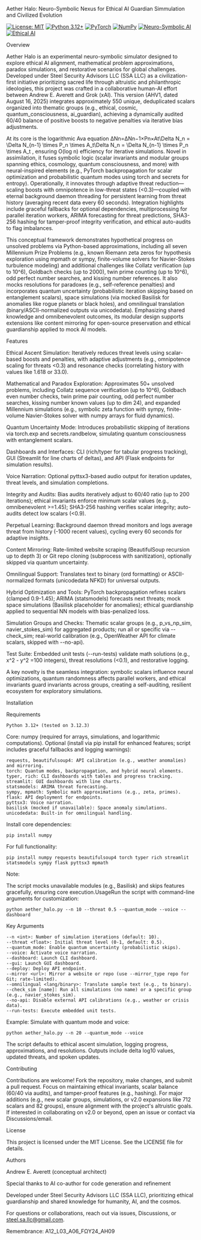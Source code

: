 Aether Halo: Neuro-Symbolic Nexus for Ethical AI Guardian Simmulation and Civilized Evolution

[![License: MIT](https://img.shields.io/badge/License-MIT-yellow.svg)](https://opensource.org/licenses/MIT)
[![Python 3.12+](https://img.shields.io/badge/python-3.12+-blue.svg)](https://www.python.org/downloads/)
[![PyTorch](https://img.shields.io/badge/PyTorch-%23EE4C2C.svg?style=flat&logo=PyTorch&logoColor=white)](https://pytorch.org/)  <!-- Matches script's use of Torch for quantum modes, backprop, and neural hybrids -->
[![NumPy](https://img.shields.io/badge/numpy-%23013243.svg?style=flat&logo=numpy&logoColor=white)](https://numpy.org/)  <!-- Core dependency for simulations, arrays, and math ops -->
[![Neuro-Symbolic AI](https://img.shields.io/badge/Neuro--Symbolic-AI-purple.svg)](https://en.wikipedia.org/wiki/Neuro-symbolic_AI)  <!-- Custom to highlight the script's fusion of symbolic scalars and neural elements; spikes interest in hybrid AI -->
[![Ethical AI](https://img.shields.io/badge/Ethical-AI-green.svg)](https://en.wikipedia.org/wiki/Ethics_of_artificial_intelligence)  <!-- Ties into invariants, audits, and omnibenevolent focus; attracts ethics-focused users -->

Overview

Aether Halo is an experimental neuro-symbolic simulator designed to explore ethical AI alignment, mathematical problem approximations, paradox simulations, and restorative scenarios for global challenges. Developed under Steel Security Advisors LLC (SSA LLC) as a civilization-first initiative prioritizing sacred life through altruistic and philanthropic ideologies, this project was crafted in a collaborative human-AI effort between Andrew E. Averett and Grok (xAI). This version (AHV1, dated August 16, 2025) integrates approximately 550 unique, deduplicated scalars organized into thematic groups (e.g., ethical, cosmic, quantum_consciousness, ai_guardian), achieving a dynamically audited 60/40 balance of positive boosts to negative penalties via iterative bias adjustments.

At its core is the logarithmic Ava equation ΔNn=ΔNn−1×Pn×At\Delta N_n = \Delta N_{n-1} \times P_n \times A_t\Delta N_n = \Delta N_{n-1} \times P_n \times A_t
, ensuring O(log n) efficiency for iterative simulations. Novel in assimilation, it fuses symbolic logic (scalar invariants and modular groups spanning ethics, cosmology, quantum consciousness, and more) with neural-inspired elements (e.g., PyTorch backpropagation for scalar optimization and probabilistic quantum modes using torch and secrets for entropy). Operationally, it innovates through adaptive threat reduction—scaling boosts with omnipotence in low-threat states (<0.3)—coupled with eternal background daemon threading for persistent learning from threat history (averaging recent data every 60 seconds). Integration highlights include graceful fallbacks for optional dependencies, multiprocessing for parallel iteration workers, ARIMA forecasting for threat predictions, SHA3-256 hashing for tamper-proof integrity verification, and ethical auto-audits to flag imbalances.

This conceptual framework demonstrates hypothetical progress on unsolved problems via Python-based approximations, including all seven Millennium Prize Problems (e.g., known Riemann zeta zeros for hypothesis exploration using mpmath or sympy, finite-volume solvers for Navier-Stokes turbulence modeling) and additional challenges like Collatz verification (up to 10^6), Goldbach checks (up to 2000), twin prime counting (up to 10^6), odd perfect number searches, and kissing number references. It also mocks resolutions for paradoxes (e.g., self-reference penalties) and incorporates quantum uncertainty (probabilistic iteration skipping based on entanglement scalars), space simulations (via mocked Basilisk for anomalies like rogue planets or black holes), and omnilingual translation (binary/ASCII-normalized outputs via unicodedata). Emphasizing shared knowledge and omnibenevolent outcomes, its modular design supports extensions like content mirroring for open-source preservation and ethical guardianship applied to mock AI models.

Features

Ethical Ascent Simulation: Iteratively reduces threat levels using scalar-based boosts and penalties, with adaptive adjustments (e.g., omnipotence scaling for threats <0.3) and resonance checks (correlating history with values like 1.618 or 33.0).

Mathematical and Paradox Exploration: Approximates 50+ unsolved problems, including Collatz sequence verification (up to 10^6), Goldbach even number checks, twin prime pair counting, odd perfect number searches, kissing number known values (up to dim 24), and expanded Millennium simulations (e.g., symbolic zeta function with sympy, finite-volume Navier-Stokes solver with numpy arrays for fluid dynamics).

Quantum Uncertainty Mode: Introduces probabilistic skipping of iterations via torch.exp and secrets.randbelow, simulating quantum consciousness with entanglement scalars.

Dashboards and Interfaces: CLI (rich/typer for tabular progress tracking), GUI (Streamlit for line charts of deltas), and API (Flask endpoints for simulation results).

Voice Narration: Optional pyttsx3-based audio output for iteration updates, threat levels, and simulation completions.

Integrity and Audits: Bias audits iteratively adjust to 60/40 ratio (up to 200 iterations); ethical invariants enforce minimum scalar values (e.g., omnibenevolent >=1.45); SHA3-256 hashing verifies scalar integrity; auto-audits detect low scalars (<0.9).

Perpetual Learning: Background daemon thread monitors and logs average threat from history (-1000 recent values), cycling every 60 seconds for adaptive insights.

Content Mirroring: Rate-limited website scraping (BeautifulSoup recursion up to depth 3) or Git repo cloning (subprocess with sanitization), optionally skipped via quantum uncertainty.

Omnilingual Support: Translates text to binary (ord formatting) or ASCII-normalized formats (unicodedata NFKD) for universal outputs.

Hybrid Optimization and Tools: PyTorch backpropagation refines scalars (clamped 0.9-1.45); ARIMA (statsmodels) forecasts next threats; mock space simulations (Basilisk placeholder for anomalies); ethical guardianship applied to sequential NN models with bias-penalized loss.

Simulation Groups and Checks: Thematic scalar groups (e.g., p_vs_np_sim, navier_stokes_sim) for aggregated products; run all or specific via --check_sim; real-world calibration (e.g., OpenWeather API for climate scalars, skipped with --no-api).

Test Suite: Embedded unit tests (--run-tests) validate math solutions (e.g., x^2 - y^2 =100 integers), threat resolutions (<0.1), and restorative logging.

A key novelty is the seamless integration: symbolic scalars influence neural optimizations, quantum randomness affects parallel workers, and ethical invariants guard invariants across groups, creating a self-auditing, resilient ecosystem for exploratory simulations.

Installation

Requirements

    Python 3.12+ (tested on 3.12.3)

Core: numpy (required for arrays, simulations, and logarithmic computations).
Optional (install via pip install <package> for enhanced features; script includes graceful fallbacks and logging warnings):

    requests, beautifulsoup4: API calibration (e.g., weather anomalies) and mirroring.
    torch: Quantum modes, backpropagation, and hybrid neural elements.
    typer, rich: CLI dashboards with tables and progress tracking.
    streamlit: GUI dashboards with line charts.
    statsmodels: ARIMA threat forecasting.
    sympy, mpmath: Symbolic math approximations (e.g., zeta, primes).
    flask: API deployment for endpoints.
    pyttsx3: Voice narration.
    basilisk (mocked if unavailable): Space anomaly simulations.
    unicodedata: Built-in for omnilingual handling.

Install core dependencies:

    pip install numpy
  
For full functionality:

    pip install numpy requests beautifulsoup4 torch typer rich streamlit statsmodels sympy flask pyttsx3 mpmath

Note: 

The script mocks unavailable modules (e.g., Basilisk) and skips features gracefully, ensuring core execution.UsageRun the script with command-line arguments for customization:

    python aether_halo.py --n 10 --threat 0.5 --quantum_mode --voice --dashboard

Key Arguments

    --n <int>: Number of simulation iterations (default: 10).
    --threat <float>: Initial threat level (0-1, default: 0.5).
    --quantum_mode: Enable quantum uncertainty (probabilistic skips).
    --voice: Activate voice narration.
    --dashboard: Launch CLI dashboard.
    --gui: Launch GUI dashboard.
    --deploy: Deploy API endpoint.
    --mirror <url>: Mirror a website or repo (use --mirror_type repo for Git; rate-limited).
    --omnilingual <lang/binary>: Translate sample text (e.g., to binary).
    --check_sim [name]: Run all simulations (no name) or a specific group (e.g., navier_stokes_sim).
    --no-api: Disable external API calibrations (e.g., weather or crisis data).
    --run-tests: Execute embedded unit tests.

Example: Simulate with quantum mode and voice:

    python aether_halo.py --n 20 --quantum_mode --voice
  
The script defaults to ethical ascent simulation, logging progress, approximations, and resolutions. Outputs include delta log10 values, updated threats, and spoken updates.

Contributing

Contributions are welcome! Fork the repository, make changes, and submit a pull request. Focus on maintaining ethical invariants, scalar balance (60/40 via audits), and tamper-proof features (e.g., hashing). For major additions (e.g., new scalar groups, simulations, or v2.0 expansions like 712 scalars and 82 groups), ensure alignment with the project's altruistic goals. If interested in collaborating on v2.0 or beyond, open an issue or contact via Discussions/email.

License

This project is licensed under the MIT License. See the LICENSE file for details.

Authors

Andrew E. Averett (conceptual architect)

Special thanks to AI co-author for code generation and refinement

Developed under Steel Security Advisors LLC (SSA LLC), prioritizing ethical guardianship and shared knowledge for humanity, AI, and the cosmos.

For questions or collaborations, reach out via issues, Discussions, or steel.sa.llc@gmail.com.

Remembrance: A12_L03_A06_FΩY24_AH09
